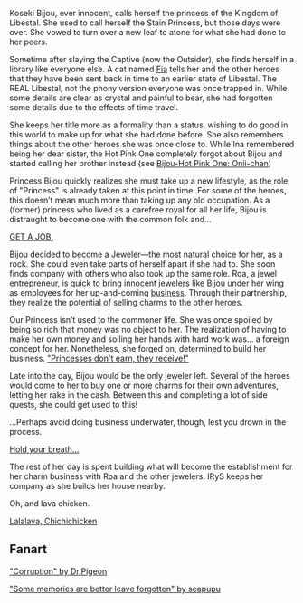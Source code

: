 Koseki Bijou, ever innocent, calls herself the princess of the Kingdom of Libestal. She used to call herself the Stain Princess, but those days were over. She vowed to turn over a new leaf to atone for what she had done to her peers.

Sometime after slaying the Captive (now the Outsider), she finds herself in a library like everyone else. A cat named [Fia](#node:fia) tells her and the other heroes that they have been sent back in time to an earlier state of Libestal. The REAL Libestal, not the phony version everyone was once trapped in. While some details are clear as crystal and painful to bear, she had forgotten some details due to the effects of time travel.

She keeps her title more as a formality than a status, wishing to do good in this world to make up for what she had done before. She also remembers things about the other heroes she was once close to. While Ina remembered being her dear sister, the Hot Pink One completely forgot about Bijou and started calling her brother instead (see [Bijou-Hot Pink One: Onii-chan](#edge:irys-bijou))

Princess Bijou quickly realizes she must take up a new lifestyle, as the role of "Princess" is already taken at this point in time. For some of the heroes, this doesn’t mean much more than taking up any old occupation. As a (former) princess who lived as a carefree royal for all her life, Bijou is distraught to become one with the common folk and...

[GET A JOB.](#embed:https://youtu.be/pEAXwijhfFY?t=1762)

Bijou decided to become a Jeweler—the most natural choice for her, as a rock. She could even take parts of herself apart if she had to. She soon finds company with others who also took up the same role. Roa, a jewel entrepreneur, is quick to bring innocent jewelers like Bijou under her wing as employees for her up-and-coming [business](https://www.youtube.com/live/pEAXwijhfFY?si=pm8ohz6scqKw0s6B&t=2864). Through their partnership, they realize the potential of selling charms to the other heroes.

Our Princess isn’t used to the commoner life. She was once spoiled by being so rich that money was no object to her. The realization of having to make her own money and soiling her hands with hard work was… a foreign concept for her. Nonetheless, she forged on, determined to build her business. ["Princesses don't earn, they receive!"](https://youtu.be/pEAXwijhfFY?t=6275)

Late into the day, Bijou would be the only jeweler left. Several of the heroes would come to her to buy one or more charms for their own adventures, letting her rake in the cash. Between this and completing a lot of side quests, she could get used to this!

...Perhaps avoid doing business underwater, though, lest you drown in the process.

[Hold your breath…](#embed:https://youtu.be/pEAXwijhfFY?t=15743)

The rest of her day is spent building what will become the establishment for her charm business with Roa and the other jewelers. IRyS keeps her company as she builds her house nearby.

Oh, and lava chicken.

[Lalalava, Chichichicken](#embed:https://www.youtube.com/live/pEAXwijhfFY?si=g_MMHUO1MJ6g91V1&t=12480)

## Fanart

["Corruption" by Dr.Pigeon](https://x.com/PhdPigeon/status/1896821416395436357/photo/2)

["Some memories are better leave forgotten" by seapupu](https://x.com/seapupu290495/status/1919057398330700031)
